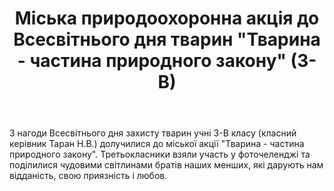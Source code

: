﻿---
title: Міська природоохоронна акція до Всесвітнього дня тварин "Тварина - частина природного закону" (3-В)
---

З нагоди Всесвітнього дня захисту тварин учні 3-В класу (класний керівник Таран Н.В.) долучилися до міської акції "Тварина - частина природного закону". Третьокласники взяли участь у фоточеленджі та поділилися чудовими світлинами братів наших менших, які дарують нам відданість, свою приязність і любов.

<slideshow />
